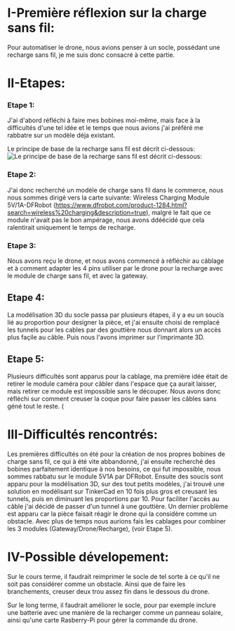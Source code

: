 # I-Première réflexion sur la charge sans fil:

Pour automatiser le  drone, nous avions penser à un socle, possédant une recharge sans fil, je me suis donc consacré à cette partie.

# II-Etapes:
 
 ###  Etape 1:
 J'ai d'abord réfléchi à faire mes bobines moi-même, mais face à la difficultés d'une tel idée et le temps que nous avions j'ai préféré me rabbatre sur un modèle déja existant.

Le principe de base de la recharge sans fil est décrit ci-dessous:
![Le principe de base de la recharge sans fil est décrit ci-dessous:](https://cdn57.androidauthority.net/wp-content/uploads/2013/04/magnetic-fields.png)

 ### Etape 2:
 J'ai donc recherché un modèle de charge sans fil dans le commerce, nous nous sommes dirigé vers la carte suivante: 
Wireless Charging Module 5V/1A-DFRobot (https://www.dfrobot.com/product-1284.html?search=wireless%20charging&description=true), malgré le fait que ce module n'avait pas le bon ampérage, nous avons ddéécidé que cela ralentirait uniquement le temps de recharge.

 ### Etape  3:
 Nous avons reçu le drone, et nous avons commencé à réfléchir au câblage et à comment adapter les 4 pins utiliser par le drone pour la recharge avec le module de charge sans fil, et avec la gateway.
 
 ## Etape 4:
 La modélisation 3D du socle passa par plusieurs étapes, il y a eu un soucis lié au proportion pour designer la pièce, et j'ai ensuite choisi de  remplacé les tunnels pour les cables par des gouttière nous donnant alors un accès plus façile au câble. Puis nous l'avons imprimer sur l'imprimante 3D.
 
 ## Etape 5:
 Plusieurs difficultés sont apparus pour la cablage, ma première idée était de retirer le module caméra pour câbler dans l'espace que ça aurait laisser, mais retirer ce module est impossible sans le découper. Nous avons donc réfléchi sur comment creuser la coque pour faire passer les câbles sans géné tout le reste. (


# III-Difficultés rencontrés:

Les premières difficultés on été pour la création de nos propres bobines de charge sans fil, ce qui à été vite abbandonné, j'ai ensuite recherché des bobines parfaitement identique à nos besoins, ce qui fut impossible, nous sommes rabbatu sur le module 5V1A par DFRobot.
Ensuite des soucis sont apparu pour la modélisation 3D, sur des tout petits modèles, j'ai trouvé une solution en modélisant sur TinkerCad en 10 fois plus gros et creusant les tunnels, puis en diminuant les proportions par 10.
Pour faciliter l'accès  au câble j'ai décidé de passer d'un tunnel à une gouttière.
Un dernier problème est apparu car la pièce faisait réagir le drone qui la considère comme un obstacle.
Avec plus de temps nous aurions fais les cablages pour combiner les 3 modules (Gateway/Drone/Recharge), (voir Etape 5).

# IV-Possible dévelopement:

Sur le cours terme, il faudrait reimprimer le socle de tel sorte à ce qu'il ne soit pas considérer comme un obstacle.
Ainsi que de faire les branchements, creuser deux trou assez fin dans le dessous du drone.

Sur le long terme, il faudrait améliorer le socle, pour par exemple inclure une batterie avec une manière de la recharger comme un panneau solaire, ainsi qu'une carte Rasberry-Pi pour gérer la commande du drone.
